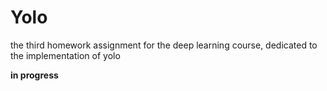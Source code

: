 # Yolo

the third homework assignment for the deep learning course, dedicated to the implementation of yolo

**in progress**
